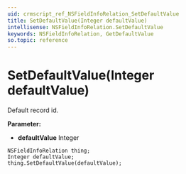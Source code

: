 ```yaml
---
uid: crmscript_ref_NSFieldInfoRelation_SetDefaultValue
title: SetDefaultValue(Integer defaultValue)
intellisense: NSFieldInfoRelation.SetDefaultValue
keywords: NSFieldInfoRelation, GetDefaultValue
so.topic: reference
---
```


# SetDefaultValue(Integer defaultValue)

Default record id.

**Parameter:** 
 - **defaultValue** Integer

```crmscript
NSFieldInfoRelation thing;
Integer defaultValue;
thing.SetDefaultValue(defaultValue);
```

